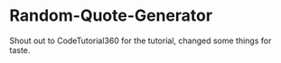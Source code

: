 # Random-Quote-Generator
Shout out to CodeTutorial360 for the tutorial, changed some things for taste.
